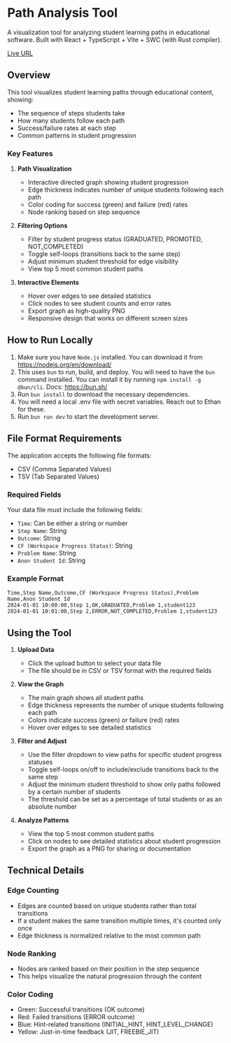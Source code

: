 # Path Analysis Tool

A visualization tool for analyzing student learning paths in educational software. Built with React + TypeScript + Vite + SWC (with Rust compiler).

[Live URL](https://path-analysis.vercel.app/)

## Overview

This tool visualizes student learning paths through educational content, showing:
- The sequence of steps students take
- How many students follow each path
- Success/failure rates at each step
- Common patterns in student progression

### Key Features

1. **Path Visualization**
   - Interactive directed graph showing student progression
   - Edge thickness indicates number of unique students following each path
   - Color coding for success (green) and failure (red) rates
   - Node ranking based on step sequence

2. **Filtering Options**
   - Filter by student progress status (GRADUATED, PROMOTED, NOT_COMPLETED)
   - Toggle self-loops (transitions back to the same step)
   - Adjust minimum student threshold for edge visibility
   - View top 5 most common student paths

3. **Interactive Elements**
   - Hover over edges to see detailed statistics
   - Click nodes to see student counts and error rates
   - Export graph as high-quality PNG
   - Responsive design that works on different screen sizes

## How to Run Locally

1. Make sure you have `Node.js` installed. You can download it from https://nodejs.org/en/download/
2. This uses `bun` to run, build, and deploy. You will need to have the `bun` command installed. You can install it by running ```npm install -g @bun/cli```. Docs: https://bun.sh/
3. Run ```bun install``` to download the necessary dependencies.
4. You will need a local .env file with secret variables. Reach out to Ethan for these.
5. Run ```bun run dev``` to start the development server.

## File Format Requirements

The application accepts the following file formats:
- CSV (Comma Separated Values)
- TSV (Tab Separated Values)

### Required Fields
Your data file must include the following fields:
- `Time`: Can be either a string or number
- `Step Name`: String
- `Outcome`: String
- `CF (Workspace Progress Status)`: String
- `Problem Name`: String
- `Anon Student Id`: String

### Example Format
```csv
Time,Step Name,Outcome,CF (Workspace Progress Status),Problem Name,Anon Student Id
2024-01-01 10:00:00,Step 1,OK,GRADUATED,Problem 1,student123
2024-01-01 10:01:00,Step 2,ERROR,NOT_COMPLETED,Problem 1,student123
```

## Using the Tool

1. **Upload Data**
   - Click the upload button to select your data file
   - The file should be in CSV or TSV format with the required fields

2. **View the Graph**
   - The main graph shows all student paths
   - Edge thickness represents the number of unique students following each path
   - Colors indicate success (green) or failure (red) rates
   - Hover over edges to see detailed statistics

3. **Filter and Adjust**
   - Use the filter dropdown to view paths for specific student progress statuses
   - Toggle self-loops on/off to include/exclude transitions back to the same step
   - Adjust the minimum student threshold to show only paths followed by a certain number of students
   - The threshold can be set as a percentage of total students or as an absolute number

4. **Analyze Patterns**
   - View the top 5 most common student paths
   - Click on nodes to see detailed statistics about student progression
   - Export the graph as a PNG for sharing or documentation

## Technical Details

### Edge Counting
- Edges are counted based on unique students rather than total transitions
- If a student makes the same transition multiple times, it's counted only once
- Edge thickness is normalized relative to the most common path

### Node Ranking
- Nodes are ranked based on their position in the step sequence
- This helps visualize the natural progression through the content

### Color Coding
- Green: Successful transitions (OK outcome)
- Red: Failed transitions (ERROR outcome)
- Blue: Hint-related transitions (INITIAL_HINT, HINT_LEVEL_CHANGE)
- Yellow: Just-in-time feedback (JIT, FREEBIE_JIT)

